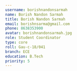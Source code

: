 ```yaml
---
username: borishnandonsarmah
name: Borish Nandon Sarmah
title: Borish Nandon Sarmah
email: borishnsarma@gmail.com
phone: 8638353900
avatar: borishnandonsarmah.jpg
role: Student Coordinator
type: core
roll: Gau-c-18/041
branch: ECE
education: B.Tech
priority: 5
---
```

